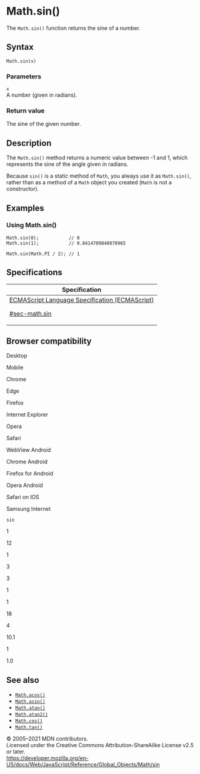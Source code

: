 # Math.sin()

The `Math.sin()` function returns the sine of a number.

## Syntax

    Math.sin(x)

### Parameters

`x`  
A number (given in radians).

### Return value

The sine of the given number.

## Description

The `Math.sin()` method returns a numeric value between -1 and 1, which represents the sine of the angle given in radians.

Because `sin()` is a static method of `Math`, you always use it as `Math.sin()`, rather than as a method of a `Math` object you created (`Math` is not a constructor).

## Examples

### Using Math.sin()

    Math.sin(0);           // 0
    Math.sin(1);           // 0.8414709848078965

    Math.sin(Math.PI / 2); // 1

## Specifications

<table><thead><tr class="header"><th>Specification</th></tr></thead><tbody><tr class="odd"><td><a href="https://tc39.es/ecma262/#sec-math.sin">ECMAScript Language Specification (ECMAScript) 
<br/>


<span class="small">#sec-math.sin</span></a></td></tr></tbody></table>

## Browser compatibility

Desktop

Mobile

Chrome

Edge

Firefox

Internet Explorer

Opera

Safari

WebView Android

Chrome Android

Firefox for Android

Opera Android

Safari on IOS

Samsung Internet

`sin`

1

12

1

3

3

1

1

18

4

10.1

1

1.0

## See also

-   [`Math.acos()`](acos)
-   [`Math.asin()`](asin)
-   [`Math.atan()`](atan)
-   [`Math.atan2()`](atan2)
-   [`Math.cos()`](cos)
-   [`Math.tan()`](tan)

© 2005–2021 MDN contributors.  
Licensed under the Creative Commons Attribution-ShareAlike License v2.5 or later.  
<a href="https://developer.mozilla.org/en-US/docs/Web/JavaScript/Reference/Global_Objects/Math/sin" class="_attribution-link">https://developer.mozilla.org/en-US/docs/Web/JavaScript/Reference/Global_Objects/Math/sin</a>
